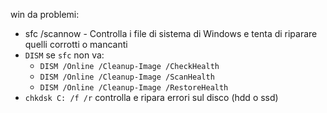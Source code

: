 win da problemi:
- sfc /scannow - Controlla i file di sistema di Windows e tenta di riparare quelli corrotti o mancanti
- `DISM` se `sfc` non va:
    - `DISM /Online /Cleanup-Image /CheckHealth`  
    - `DISM /Online /Cleanup-Image /ScanHealth`  
    - `DISM /Online /Cleanup-Image /RestoreHealth`
- `chkdsk C: /f /r` controlla e ripara errori sul disco (hdd o ssd)
